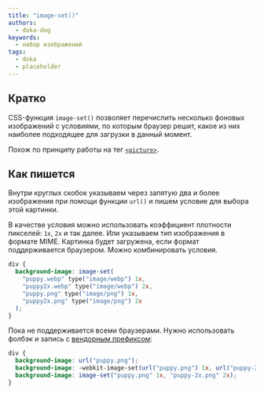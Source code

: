 ```yaml
---
title: "image-set()"
authors:
  - doka-dog
keywords:
  - набор изображений
tags:
  - doka
  - placeholder
---
```


## Кратко

CSS-функция `image-set()` позволяет перечислить несколько фоновых изображений с условиями, по которым браузер решит, какое из них наиболее подходящее для загрузки в данный момент.

Похож по принципу работы на тег [`<picture>`](/html/picture).

## Как пишется

Внутри круглых скобок указываем через запятую два и более изображения при помощи функции `url()` и пишем условие для выбора этой картинки.

В качестве условия можно использовать коэффициент плотности пикселей: `1x`, `2x` и так далее. Или указываем тип изображения в формате MIME. Картинка будет загружена, если формат поддерживается браузером. Можно комбинировать условия.

```css
div {
  background-image: image-set(
    "puppy.webp" type("image/webp") 1x,
    "puppy2x.webp" type("image/webp") 2x,
    "puppy.png" type("image/png") 1x,
    "puppy2x.png" type("image/png") 2x
  );
}
```

Пока не поддерживается всеми браузерами. Нужно использовать фолбэк и запись с [вендорным префиксом](/css/vendor-prefixes):

```css
div {
  background-image: url("puppy.png");
  background-image: -webkit-image-set(url("puppy.png") 1x, url("puppy-2x.png") 2x);
  background-image: image-set("puppy.png" 1x, "puppy-2x.png" 2x);
}
```
